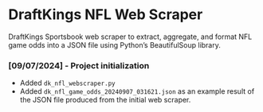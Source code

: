 # DraftKings NFL Web Scraper
DraftKings Sportsbook web scraper to extract, aggregate, and format NFL game odds into a JSON file using Python’s BeautifulSoup library.

### [09/07/2024] - Project initialization
- Added `dk_nfl_webscraper.py`
- Added `dk_nfl_game_odds_20240907_031621.json` as an example result of the JSON file produced from the initial web scraper.
